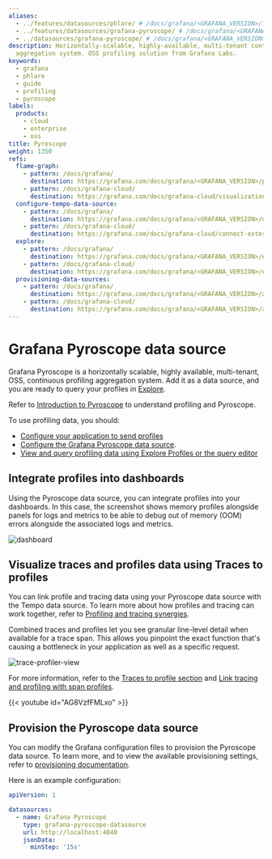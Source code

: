 ```yaml
---
aliases:
  - ../features/datasources/phlare/ # /docs/grafana/<GRAFANA_VERSION>/features/datasources/phlare/
  - ../features/datasources/grafana-pyroscope/ # /docs/grafana/<GRAFANA_VERSION>/features/datasources/grafana-pyroscope/
  - ../datasources/grafana-pyroscope/ # /docs/grafana/<GRAFANA_VERSION>/datasources/grafana-pyroscope/
description: Horizontally-scalable, highly-available, multi-tenant continuous profiling
  aggregation system. OSS profiling solution from Grafana Labs.
keywords:
  - grafana
  - phlare
  - guide
  - profiling
  - pyroscope
labels:
  products:
    - cloud
    - enterprise
    - oss
title: Pyroscope
weight: 1350
refs:
  flame-graph:
    - pattern: /docs/grafana/
      destination: https://grafana.com/docs/grafana/<GRAFANA_VERSION>/panels-visualizations/visualizations/flame-graph/
    - pattern: /docs/grafana-cloud/
      destination: https://grafana.com/docs/grafana-cloud/visualizations/panels-visualizations/visualizations/flame-graph/
  configure-tempo-data-source:
    - pattern: /docs/grafana/
      destination: https://grafana.com/docs/grafana/<GRAFANA_VERSION>/datasources/tempo/configure-tempo-data-source/
    - pattern: /docs/grafana-cloud/
      destination: https://grafana.com/docs/grafana-cloud/connect-externally-hosted/data-sources/tempo/configure-tempo-data-source/
  explore:
    - pattern: /docs/grafana/
      destination: https://grafana.com/docs/grafana/<GRAFANA_VERSION>/explore/
    - pattern: /docs/grafana-cloud/
      destination: https://grafana.com/docs/grafana/<GRAFANA_VERSION>/explore/
  provisioning-data-sources:
    - pattern: /docs/grafana/
      destination: https://grafana.com/docs/grafana/<GRAFANA_VERSION>/administration/provisioning/#datasources
    - pattern: /docs/grafana-cloud/
      destination: https://grafana.com/docs/grafana/<GRAFANA_VERSION>/administration/provisioning/#datasources
---
```


# Grafana Pyroscope data source

Grafana Pyroscope is a horizontally scalable, highly available, multi-tenant, OSS, continuous profiling aggregation system. Add it as a data source, and you are ready to query your profiles in [Explore](ref:explore).

Refer to [Introduction to Pyroscope](https://grafana.com/docs/pyroscope/<PYROSCOPE_VERSION>/introduction/) to understand profiling and Pyroscope.

To use profiling data, you should:

- [Configure your application to send profiles](/docs/pyroscope/<PYROSCOPE_VERSION>/configure-client/)
- [Configure the Grafana Pyroscope data source](./configure-pyroscope-data-source/).
- [View and query profiling data using Explore Profiles or the query editor ](./query-profile-data/)

## Integrate profiles into dashboards

Using the Pyroscope data source, you can integrate profiles into your dashboards.
In this case, the screenshot shows memory profiles alongside panels for logs and metrics to be able to debug out of memory (OOM) errors alongside the associated logs and metrics.

![dashboard](https://grafana.com/static/img/pyroscope/grafana-pyroscope-dashboard-2023-11-30.png)

## Visualize traces and profiles data using Traces to profiles

You can link profile and tracing data using your Pyroscope data source with the Tempo data source.
To learn more about how profiles and tracing can work together, refer to [Profiling and tracing synergies](./profiling-and-tracing/).

Combined traces and profiles let you see granular line-level detail when available for a trace span. This allows you pinpoint the exact function that's causing a bottleneck in your application as well as a specific request.

![trace-profiler-view](https://grafana.com/static/img/pyroscope/pyroscope-trace-profiler-view-2023-11-30.png)

For more information, refer to the [Traces to profile section](ref:configure-tempo-data-source) and [Link tracing and profiling with span profiles](https://grafana.com/docs/pyroscope/<PYROSCOPE_VERSION>/configure-client/trace-span-profiles/).

{{< youtube id="AG8VzfFMLxo" >}}

## Provision the Pyroscope data source

You can modify the Grafana configuration files to provision the Pyroscope data source.
To learn more, and to view the available provisioning settings, refer to [provisioning documentation](ref:provisioning-data-sources).

Here is an example configuration:

```yaml
apiVersion: 1

datasources:
  - name: Grafana Pyroscope
    type: grafana-pyroscope-datasource
    url: http://localhost:4040
    jsonData:
      minStep: '15s'
```
